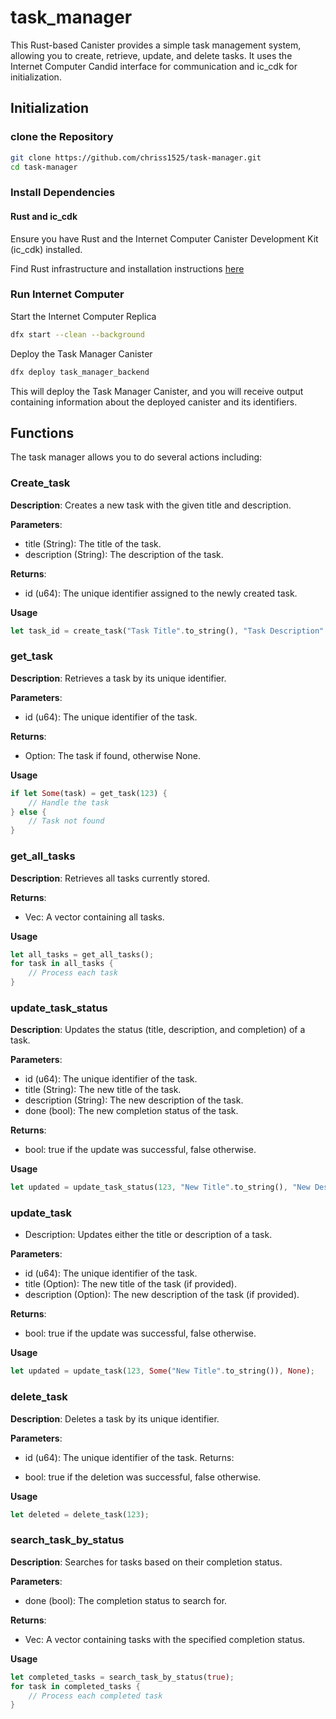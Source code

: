 # task_manager

This Rust-based Canister provides a simple task management system, allowing you to create, retrieve, update, and delete tasks. It uses the Internet Computer Candid interface for communication and ic_cdk for initialization.

## Initialization

### clone the Repository
```sh
git clone https://github.com/chriss1525/task-manager.git
cd task-manager
```

### Install Dependencies

#### Rust and ic_cdk
Ensure you have Rust and the Internet Computer Canister Development Kit (ic_cdk) installed.

Find Rust infrastructure and installation instructions [here](https://internetcomputer.org/docs/current/developer-docs/backend/rust/dev-env)

### Run Internet Computer

Start the Internet Computer Replica

```sh
dfx start --clean --background
```

Deploy the Task Manager Canister

```sh
dfx deploy task_manager_backend
```

This will deploy the Task Manager Canister, and you will receive output containing information about the deployed canister and its identifiers.

## Functions
The task manager allows you to do several actions including:

### Create_task

**Description**: Creates a new task with the given title and description.

**Parameters**:

- title (String): The title of the task.
- description (String): The description of the task.

**Returns**:

- id (u64): The unique identifier assigned to the newly created task.

**Usage**

```rust
let task_id = create_task("Task Title".to_string(), "Task Description".to_string());
```

### get_task
**Description**: Retrieves a task by its unique identifier.

**Parameters**:

- id (u64): The unique identifier of the task.

**Returns**:

- Option<Task>: The task if found, otherwise None.

**Usage**

```rust
if let Some(task) = get_task(123) {
    // Handle the task
} else {
    // Task not found
}
```


### get_all_tasks

**Description**: Retrieves all tasks currently stored.

**Returns**:

- Vec<Task>: A vector containing all tasks.

**Usage**

```rust
let all_tasks = get_all_tasks();
for task in all_tasks {
    // Process each task
}
```

### update_task_status

**Description**: Updates the status (title, description, and completion) of a task.

**Parameters**:

- id (u64): The unique identifier of the task.
- title (String): The new title of the task.
- description (String): The new description of the task.
- done (bool): The new completion status of the task.

**Returns**:

- bool: true if the update was successful, false otherwise.

**Usage**
```rust
let updated = update_task_status(123, "New Title".to_string(), "New Description".to_string(), true);
```

### update_task

- Description: Updates either the title or description of a task.

**Parameters**:

- id (u64): The unique identifier of the task.
- title (Option<String>): The new title of the task (if provided).
- description (Option<String>): The new description of the task (if provided).

**Returns**:

- bool: true if the update was successful, false otherwise.

**Usage**

```rust
let updated = update_task(123, Some("New Title".to_string()), None);
```


### delete_task

**Description**: Deletes a task by its unique identifier.

**Parameters**:

- id (u64): The unique identifier of the task.
Returns:

- bool: true if the deletion was successful, false otherwise.

**Usage**

```rust
let deleted = delete_task(123);
```

### search_task_by_status

**Description**: Searches for tasks based on their completion status.

**Parameters**:

- done (bool): The completion status to search for.

**Returns**:

- Vec<Task>: A vector containing tasks with the specified completion status.

**Usage**

```rust
let completed_tasks = search_task_by_status(true);
for task in completed_tasks {
    // Process each completed task
}
```